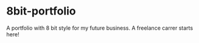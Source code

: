# 8bit-portfolio
A portfolio with 8 bit style for my future business.
A freelance carrer starts here!
